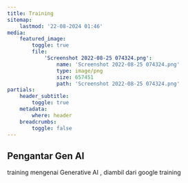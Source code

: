 ```yaml
---
title: Training
sitemap:
    lastmod: '22-08-2024 01:46'
media:
    featured_image:
        toggle: true
        file:
            'Screenshot 2022-08-25 074324.png':
                name: 'Screenshot 2022-08-25 074324.png'
                type: image/png
                size: 657451
                path: 'Screenshot 2022-08-25 074324.png'
partials:
    header_subtitle:
        toggle: true
    metadata:
        where: header
    breadcrumbs:
        toggle: false
---
```


## Pengantar Gen AI

training mengenai Generative AI , diambil dari google training